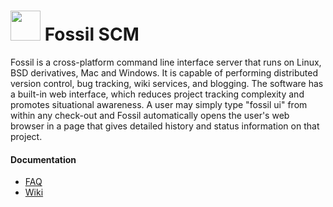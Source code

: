 # <img src="https://cdn.jsdelivr.net/gh/brunoyb/chocolatey-packages@1cd6f3c76802c7fe60e38f1419e3a00e1ce5f335/fossil/icon.png" width="48" height="48" /> Fossil SCM


Fossil is a cross-platform command line interface server that runs on Linux, BSD derivatives, Mac and Windows. It is capable of performing distributed version control, bug tracking, wiki services, and blogging. The software has a built-in web interface, which reduces project tracking complexity and promotes situational awareness. A user may simply type "fossil ui" from within any check-out and Fossil automatically opens the user's web browser in a page that gives detailed history and status information on that project.

#### Documentation

* [FAQ](https://www.fossil-scm.org/fossil/doc/trunk/www/faq.wiki)
* [Wiki](https://www.fossil-scm.org/fossil/wcontent?all=1)
